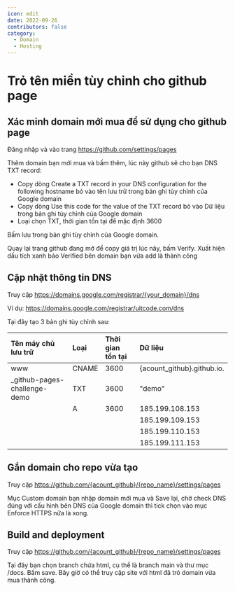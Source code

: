 ```yaml
---
icon: edit
date: 2022-09-26
contributors: false
category:
  - Domain
  - Hosting
---
```


# Trỏ tên miền tùy chỉnh cho github page

## Xác minh domain mới mua để sử dụng cho github page
Đăng nhập và vào trang https://github.com/settings/pages

Thêm domain bạn mới mua và bấm thêm, lúc này github sẽ cho bạn DNS TXT record:
- Copy dòng Create a TXT record in your DNS configuration for the following hostname bỏ vào tên lưu trữ trong bản ghi tùy chỉnh của Google domain
- Copy dòng Use this code for the value of the TXT record bỏ vào Dữ liệu trong bản ghi tùy chỉnh của Google domain
- Loại chọn TXT, thời gian tồn tại để mặc định 3600

Bấm lưu trong bản ghi tùy chỉnh của Google domain.

Quay lại trang github đang mở để copy giá trị lúc nãy, bấm Verify. Xuất hiện dấu tích xanh báo Verified bên domain bạn vừa add là thành công

## Cập nhật thông tin DNS
Truy cập https://domains.google.com/registrar/{your_domain}/dns 

Ví dụ: https://domains.google.com/registrar/uitcode.com/dns

Tại đây tạo 3 bản ghi tùy chỉnh sau:

| Tên máy chủ lưu trữ                | Loại       | Thời gian tồn tại| Dữ liệu	                        |
| :--------------------------------- | :--------  | :--------------- | :--------------                  |
| www                                | CNAME      | 3600             | {acount_github}.github.io.       |
| _github-pages-challenge-demo       | TXT        | 3600             | "demo"                           |
|                                    | A          | 3600             | 185.199.108.153                  |
|                                    |            |                  | 185.199.109.153                  |
|                                    |            |                  | 185.199.110.153                  |
|                                    |            |                  | 185.199.111.153                  |


## Gắn domain cho repo vừa tạo
Truy cập https://github.com/{acount_github}/{repo_name}/settings/pages

Mục Custom domain bạn nhập domain mới mua và Save lại, chờ check DNS đúng với cấu hình bên DNS của Google domain thì tick chọn vào mục Enforce HTTPS nữa là xong.

## Build and deployment
Truy cập https://github.com/{acount_github}/{repo_name}/settings/pages

Tại đây bạn chọn branch chứa html, cụ thể là branch main và thư mục /docs. Bấm save. Bây giờ có thể truy cập site với html đã trỏ domain vừa mua thành công.
